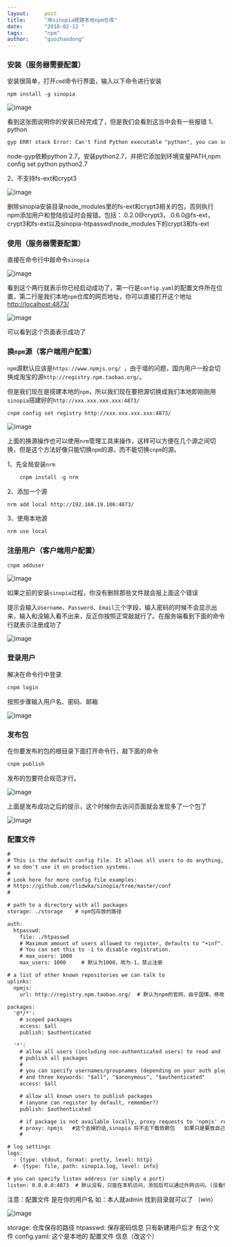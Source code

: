 ```yaml
---
layout:     post
title:      "用sinopia搭建本地npm仓库"
date:       "2018-02-12 "
tags:       "npm"
author:     "guozhaodong"
---
```


### 安装（服务器需要配置）

安装很简单，打开`cmd`命令行界面，输入以下命令进行安装

``` HTML
npm install -g sinopia
```

![image](/assets/img/sinopia/1.png)

看到这张图说明你的安装已经完成了，但是我们会看到这当中会有一些报错
1、python

``` HTML
gyp ERR! stack Error: Can't find Python executable "python", you can set the PYTHON env variable.
```

node-gyp依赖python 2.7。安装python2.7，并把它添加到环境变量PATH,npm config set python python2.7

2、不支持fs-ext和crypt3

![image](/assets/img/sinopia/2.png)

删除sinopia安装目录node_modules里的fs-ext和crypt3相关的包，否则执行npm添加用户和登陆验证时会报错。包括：.0.2.0@crypt3，.0.6.0@fs-ext，crypt3和fs-ext以及sinopia-htpasswd\node_modules下的crypt3和fs-ext

### 使用（服务器需要配置）

直接在命令行中敲命令`sinopia`

![image](/assets/img/sinopia/3.jpg)

看到这个两行就表示你已经启动成功了，第一行是`config.yaml`的配置文件所在位置，第二行是我们本地`npm`仓库的网页地址，你可以直接打开这个地址<a href="http://localhost:4873/" target="_blank">http://localhost:4873/</a>

![image](/assets/img/sinopia/4.jpg)

可以看到这个页面表示成功了

### 换`npm`源（客户端用户配置）
`npm`源默认应该是`https://www.npmjs.org/ `，由于墙的问题，国内用户一般会切换成淘宝的源`http://registry.npm.taobao.org/`。

但是我们现在是搭建本地的`npm`，所以我们现在要把源切换成我们本地即刚刚用`sinopia`搭建好的`http://xxx.xxx.xxx.xxx:4873/`

``` HTML
cnpm config set registry http://xxx.xxx.xxx.xxx:4873/
```
![image](/assets/img/sinopia/5.jpg)

上面的换源操作也可以使用`nrm`管理工具来操作，这样可以方便在几个源之间切换，但是这个方法好像只能切换`npm`的源，而不能切换`cnpm`的源。

1、先全局安装`nrm`

``` HTML
    cnpm install -g nrm
```

2、添加一个源

``` HTML
nrm add local http://192.168.19.106:4873/
```

3、使用本地源

``` HTML
nrm use local
```

### 注册用户（客户端用户配置）

``` HTML
cnpm adduser
``` 

![image](/assets/img/sinopia/6.jpg)

如果之前的安装`sinopia`过程，你没有删除那些文件就会报上面这个错误

提示会输入`Username`、`Password`、`Email`三个字段，输入密码的时候不会显示出来，输入和没输入看不出来，反正你按照正常敲就行了。在服务端看到下面的命令行就表示注册成功了

![image](/assets/img/sinopia/7.jpg)

### 登录用户

解决在命令行中登录

``` HTML
cnpm login
```
按照步骤输入用户名、密码、邮箱

![image](/assets/img/sinopia/8.jpg)

### 发布包

在你要发布的包的根目录下面打开命令行，敲下面的命令

``` HTML
cnpm publish
```
发布的包要符合规范才行。

![image](/assets/img/sinopia/9.jpg)

上面是发布成功之后的提示，这个时候你去访问页面就会发现多了一个包了

![image](/assets/img/sinopia/10.jpg)

### 配置文件

``` HTML
#
# This is the default config file. It allows all users to do anything,
# so don't use it on production systems.
#
# Look here for more config file examples:
# https://github.com/rlidwka/sinopia/tree/master/conf
#

# path to a directory with all packages
storage: ./storage    # npm包存放的路径

auth:
  htpasswd:
    file: ./htpasswd
    # Maximum amount of users allowed to register, defaults to "+inf".
    # You can set this to -1 to disable registration.
    # max_users: 1000
    max_users: 1000     # 默认为1000，改为-1，禁止注册

# a list of other known repositories we can talk to
uplinks:
  npmjs:
    url: http://registry.npm.taobao.org/  # 默认为npm的官网，由于国情，修改 url 让sinopia使用 淘宝的npm镜像地址

packages:
  '@*/*':
    # scoped packages
    access: $all
    publish: $authenticated

  '*':
    # allow all users (including non-authenticated users) to read and
    # publish all packages
    #
    # you can specify usernames/groupnames (depending on your auth plugin)
    # and three keywords: "$all", "$anonymous", "$authenticated"
    access: $all

    # allow all known users to publish packages
    # (anyone can register by default, remember?)
    publish: $authenticated

    # if package is not available locally, proxy requests to 'npmjs' registry
    # proxy: npmjs   #这个去掉的话,sinopia 将不去下载依赖包   如果只是要放自己资源仓库的话就去掉      
    # 

# log settings
logs:
  - {type: stdout, format: pretty, level: http}
  #- {type: file, path: sinopia.log, level: info}

# you can specify listen address (or simply a port) 
listen: 0.0.0.0:4873  # 默认没有，只能在本机访问，添加后可以通过外网访问。(没看懂)

```

注意：配置文件 是在你的用户名 如：本人就admin 找到目录就可以了 （win）

![image](/assets/img/sinopia/11.png)

storage: 仓库保存的路径
htpasswd: 保存密码信息 只有新建用户后才 有这个文件
config.yaml: 这个是本地的 配置文件 信息（改这个）














